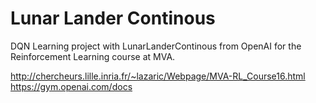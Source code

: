 # Lunar Lander Continous

DQN Learning project with LunarLanderContinous from OpenAI for the Reinforcement Learning course at MVA.

http://chercheurs.lille.inria.fr/~lazaric/Webpage/MVA-RL_Course16.html
https://gym.openai.com/docs
